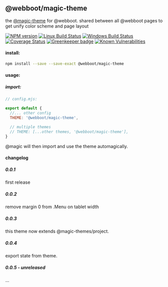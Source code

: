 ## @webboot/magic-theme

the [@magic-theme](https://magic-themes.github.io/) for @webboot.
shared between all @webboot pages to get unify color scheme and page layout

[![NPM version][npm-image]][npm-url]
[![Linux Build Status][travis-image]][travis-url]
[![Windows Build Status][appveyor-image]][appveyor-url]
[![Coverage Status][coveralls-image]][coveralls-url]
[![Greenkeeper badge][greenkeeper-image]][greenkeeper-url]
[![Known Vulnerabilities][snyk-image]][snyk-url]

[npm-image]: https://img.shields.io/npm/v/@webboot/magic-theme.svg
[npm-url]: https://www.npmjs.com/package/@webboot/magic-theme
[travis-image]: https://img.shields.io/travis/com/webboot/magic-theme/master
[travis-url]: https://travis-ci.com/webboot/magic-theme
[appveyor-image]: https://img.shields.io/appveyor/ci/magicthemes/docs/master.svg
[appveyor-url]: https://ci.appveyor.com/project/magicthemes/docs/branch/master
[coveralls-image]: https://coveralls.io/repos/github/webboot/magic-theme/badge.svg
[coveralls-url]: https://coveralls.io/github/webboot/magic-theme
[greenkeeper-image]: https://badges.greenkeeper.io/webboot/magic-theme.svg
[greenkeeper-url]: https://badges.greenkeeper.io/webboot/magic-theme.svg
[snyk-image]: https://snyk.io/test/github/webboot/magic-theme/badge.svg
[snyk-url]: https://snyk.io/test/github/webboot/magic-theme

#### install:
```bash
npm install --save --save-exact @webboot/magic-theme
```

#### usage:

##### import:
```javascript
// config.mjs:

export default {
  //... other config
  THEME: '@webboot/magic-theme',

  // multiple themes
  // THEME: [...other themes, '@webboot/magic-theme'],
}
```

@magic will then import and use the theme automagically.

#### changelog

##### 0.0.1
first release

##### 0.0.2
remove margin 0 from .Menu on tablet width

##### 0.0.3
this theme now extends @magic-themes/project.

##### 0.0.4
export state from theme.

##### 0.0.5 - unreleased
...
